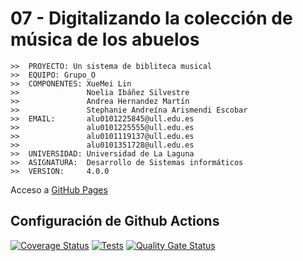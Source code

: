 # 07 - Digitalizando la colección de música de los abuelos

```
>>  PROYECTO: Un sistema de bibliteca musical
>>  EQUIPO: Grupo_O
>>  COMPONENTES: XueMei Lin
>>               Noelia Ibáñez Silvestre
>>               Andrea Hernandez Martín
>>               Stephanie Andreína Arismendi Escobar
>>  EMAIL:       alu0101225845@ull.edu.es
>>               alu0101225555@ull.edu.es
>>               alu0101119137@ull.edu.es
>>               alu0101351728@ull.edu.es
>>  UNIVERSIDAD: Universidad de La Laguna
>>  ASIGNATURA:  Desarrollo de Sistemas informáticos
>>  VERSION:     4.0.0
```

Acceso a [GitHub Pages](https://ull-esit-inf-dsi-2122.github.io/ull-esit-inf-dsi-21-22-prct07-music-datamodel-grupo-o/)

## Configuración de Github Actions
[![Coverage Status](https://coveralls.io/repos/github/ULL-ESIT-INF-DSI-2122/ull-esit-inf-dsi-21-22-prct07-music-datamodel-grupo-o/badge.svg?branch=main)](https://coveralls.io/github/ULL-ESIT-INF-DSI-2122/ull-esit-inf-dsi-21-22-prct07-music-datamodel-grupo-o?branch=main)
[![Tests](https://github.com/ULL-ESIT-INF-DSI-2122/ull-esit-inf-dsi-21-22-prct07-music-datamodel-grupo-o/actions/workflows/tests.js.yml/badge.svg)](https://github.com/ULL-ESIT-INF-DSI-2122/ull-esit-inf-dsi-21-22-prct07-music-datamodel-grupo-o/actions/workflows/tests.js.yml)
[![Quality Gate Status](https://sonarcloud.io/api/project_badges/measure?project=ULL-ESIT-INF-DSI-2122_ull-esit-inf-dsi-21-22-prct07-music-datamodel-grupo-o&metric=alert_status)](https://sonarcloud.io/summary/new_code?id=ULL-ESIT-INF-DSI-2122_ull-esit-inf-dsi-21-22-prct07-music-datamodel-grupo-o)